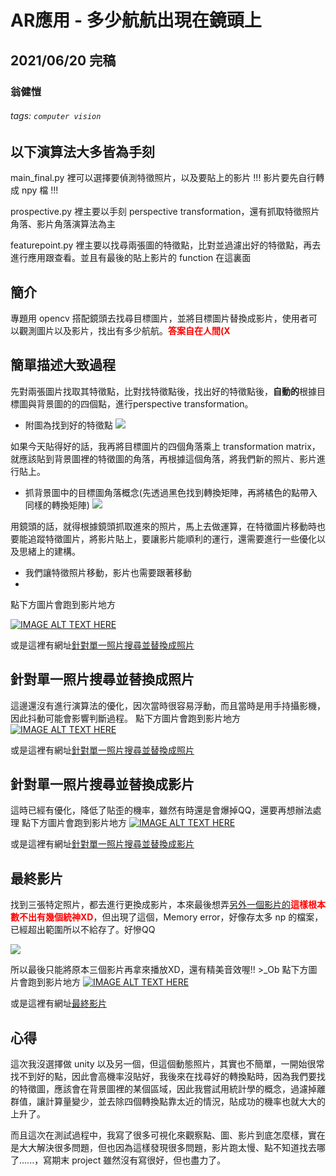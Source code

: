 # AR應用 - 多少航航出現在鏡頭上
## 2021/06/20 完稿  
### 翁健愷
###### tags: `computer vision`

## 以下演算法大多皆為手刻
main_final.py 裡可以選擇要偵測特徵照片，以及要貼上的影片  !!! 影片要先自行轉成 npy 檔 !!!

prospective.py 裡主要以手刻 perspective transformation，還有抓取特徵照片角落、影片角落演算法為主

featurepoint.py 裡主要以找尋兩張圖的特徵點，比對並過濾出好的特徵點，再去進行應用跟查看。並且有最後的貼上影片的 function 在這裏面

## 簡介
專題用 opencv 搭配鏡頭去找尋目標圖片，並將目標圖片替換成影片，使用者可以觀測圖片以及影片，找出有多少航航。<font color = 'red'>**答案自在人間(X**</font>

## 簡單描述大致過程
先對兩張圖片找取其特徵點，比對找特徵點後，找出好的特徵點後，**自動的**根據目標圖與背景圖的的四個點，進行perspective transformation。

* 附圖為找到好的特徵點
![](https://i.imgur.com/z07OXJG.jpg)

如果今天貼得好的話，我再將目標圖片的四個角落乘上 transformation matrix，就應該貼到背景圖裡的特徵圖的角落，再根據這個角落，將我們新的照片、影片進行貼上。

* 抓背景圖中的目標圖角落概念(先透過黑色找到轉換矩陣，再將橘色的點帶入同樣的轉換矩陣)
![](https://i.imgur.com/KZaICIv.png)

用鏡頭的話，就得根據鏡頭抓取進來的照片，馬上去做運算，在特徵圖片移動時也要能追蹤特徵圖片，將影片貼上，要讓影片能順利的運行，還需要進行一些優化以及思緒上的建構。

* 我們讓特徵照片移動，影片也需要跟著移動
* 
點下方圖片會跑到影片地方

[![IMAGE ALT TEXT HERE](http://img.youtube.com/vi/ExOWR5VREk/0.jpg)](https://www.youtube.com/watch?v=ExOWR5VREk)

或是這裡有網址[針對單一照片搜尋並替換成照片](https://www.youtube.com/watch?v=ExOWR5VREk8)

## 針對單一照片搜尋並替換成照片
這邊還沒有進行演算法的優化，因次當時很容易浮動，而且當時是用手持攝影機，因此抖動可能會影響判斷過程。
點下方圖片會跑到影片地方
[![IMAGE ALT TEXT HERE](http://img.youtube.com/vi/4yoJXJ-W3Xk/0.jpg)](https://www.youtube.com/watch?v=4yoJXJ-W3Xk)

或是這裡有網址[針對單一照片搜尋並替換成照片](https://www.youtube.com/watch?v=4yoJXJ-W3Xk)

## 針對單一照片搜尋並替換成影片
這時已經有優化，降低了貼歪的機率，雖然有時還是會爆掉QQ，還要再想辦法處理
點下方圖片會跑到影片地方
[![IMAGE ALT TEXT HERE](http://img.youtube.com/vi/EoXiZ289wo4/0.jpg)](https://www.youtube.com/watch?v=EoXiZ289wo4)

或是這裡有網址[針對單一照片搜尋並替換成影片](https://www.youtube.com/watch?v=EoXiZ289wo4)

## 最終影片
找到三張特定照片，都去進行更換成影片，本來最後想弄[另外一個影片的](https://www.youtube.com/watch?v=Tf-E5oKYvvE)<font color = 'red'>**這樣根本數不出有幾個統神XD**</font>，但出現了這個，Memory error，好像存太多 np 的檔案，已經超出範圍所以不給存了。好慘QQ

![](https://i.imgur.com/lIuEYcu.png)

所以最後只能將原本三個影片再拿來播放XD，還有精美音效喔!! >_Ob
點下方圖片會跑到影片地方
[![IMAGE ALT TEXT HERE](http://img.youtube.com/vi/J2KVbKkFPXk/0.jpg)](https://www.youtube.com/watch?v=J2KVbKkFPXk)

或是這裡有網址[最終影片](https://www.youtube.com/watch?v=J2KVbKkFPXk)

## 心得
這次我沒選擇做 unity 以及另一個，但這個動態照片，其實也不簡單，一開始很常找不到好的點，因此會高機率沒貼好，我後來在找尋好的轉換點時，因為我們要找的特徵圖，應該會在背景圖裡的某個區域，因此我嘗試用統計學的概念，過濾掉離群值，讓計算量變少，並去除四個轉換點靠太近的情況，貼成功的機率也就大大的上升了。

而且這次在測試過程中，我寫了很多可視化來觀察點、圖、影片到底怎麼樣，實在是大大解決很多問題，但也因為這樣發現很多問題，影片跑太慢、點不知道找去哪了......，寫期末 project 雖然沒有寫很好，但也盡力了。
